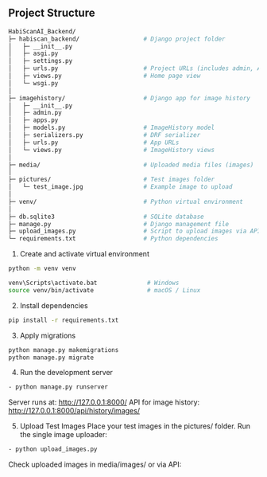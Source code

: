 ## Project Structure

```bash
HabiScanAI_Backend/
├─ habiscan_backend/                  # Django project folder
│   ├─ __init__.py
│   ├─ asgi.py
│   ├─ settings.py
│   ├─ urls.py                        # Project URLs (includes admin, API, root path)
│   ├─ views.py                       # Home page view
│   └─ wsgi.py
│
├─ imagehistory/                      # Django app for image history
│   ├─ __init__.py
│   ├─ admin.py
│   ├─ apps.py
│   ├─ models.py                      # ImageHistory model
│   ├─ serializers.py                 # DRF serializer
│   ├─ urls.py                        # App URLs
│   └─ views.py                       # ImageHistory views
│
├─ media/                             # Uploaded media files (images)
│
├─ pictures/                          # Test images folder
│   └─ test_image.jpg                 # Example image to upload
│
├─ venv/                              # Python virtual environment
│
├─ db.sqlite3                         # SQLite database
├─ manage.py                          # Django management file
├─ upload_images.py                   # Script to upload images via API
└─ requirements.txt                   # Python dependencies
```


1. Create and activate virtual environment
```bash
python -m venv venv
```
```bash
venv\Scripts\activate.bat              # Windows
source venv/bin/activate               # macOS / Linux
```

2. Install dependencies
```bash
pip install -r requirements.txt
```

3. Apply migrations
```bash
python manage.py makemigrations
python manage.py migrate
```

4. Run the development server
```bash
- python manage.py runserver
```
Server runs at: http://127.0.0.1:8000/
API for image history: http://127.0.0.1:8000/api/history/images/

5. Upload Test Images
Place your test images in the pictures/ folder.
Run the single image uploader:
```bash
- python upload_images.py
```
Check uploaded images in media/images/ or via API:
